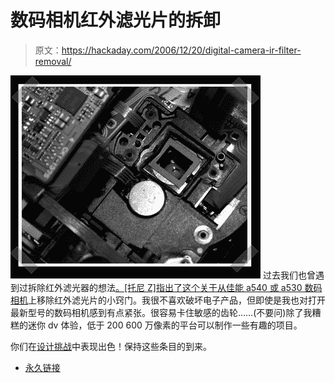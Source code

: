 # 数码相机红外滤光片的拆卸

> 原文：<https://hackaday.com/2006/12/20/digital-camera-ir-filter-removal/>

![](img/cbe263559472bc3ef4b31aecb20c2576.png)
过去我们也曾遇到过拆除红外滤光器的想法[。[托尼 Z]指出了这个](http://www.hackaday.com/2005/03/14/make-an-infrared-webcam/)[关于从佳能 a540 或 a530 数码相机](http://photography-on-the.net/forum/showthread.php?t=251630 )上移除红外滤光片的小窍门。我很不喜欢破坏电子产品，但即使是我也对打开最新型号的数码相机感到有点紧张。很容易卡住敏感的齿轮……(不要问)除了我糟糕的迷你 dv 体验，低于 200 600 万像素的平台可以制作一些有趣的项目。

你们在[设计挑战](http://hackaday.com/category/contests/)中表现出色！保持这些条目的到来。

*   [永久链接](http://photography-on-the.net/forum/showthread.php?t=251630)